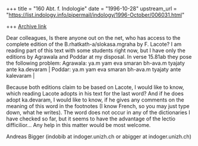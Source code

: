 +++
title = "160 Abt. f. Indologie"
date = "1996-10-28"
upstream_url = "https://list.indology.info/pipermail/indology/1996-October/006031.html"

+++
[Archive link](https://list.indology.info/pipermail/indology/1996-October/006031.html)

Dear colleagues,
Is there anyone out on the net, who has access to the complete edition of
the B.rhatkath-a/slokasa.mgraha by F. Lacote? I am reading part of this
text with some students right now, but I have only the editions by
Agrawala and Poddar at my disposal. In verse 15.81ab they pose the
following problem:
Agrawala:
ya.m yam eva smaran bh-ava.m tyajaty ante ka.devaram |
Poddar:
ya.m yam eva smaran bh-ava.m tyajaty ante kalevaram |

Because both editions claim to be based on Lacote, I would like to know,
which reading Lacote adopts in his text for the last word? And if he does
adopt ka.devaram, I would like to know, if he gives any comments on the
meaning of this word in the footnotes (I know French, so you may just
type down, what he writes). The word does not occur in any of
the dictionaries I have checked so far, but it seems to have the advantage
of the lectio difficilior...
Any help in this matter would be most welcome.

Andreas Bigger (indobib at indoger.unizh.ch or abigger at indoger.unizh.ch)




